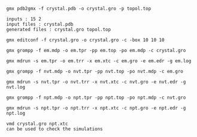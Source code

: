 ```code 
gmx pdb2gmx -f crystal.pdb -o crystal.gro -p topol.top
```
```console
inputs : 15 2 
input files : crystal.pdb 
generated files : crystal.gro topol.top 
```
```code 
gmx editconf -f crystal.gro -o crystal.gro -c -box 10 10 10
```
```code 
gmx grompp -f em.mdp -o em.tpr -pp em.top -po em.mdp -c crystal.gro
```
```code 
gmx mdrun -s em.tpr -o em.trr -x em.xtc -c em.gro -e em.edr -g em.log
```
```code
gmx grompp -f nvt.mdp -o nvt.tpr -pp nvt.top -po nvt.mdp -c em.gro
```
```code
gmx mdrun -s nvt.tpr -o nvt.trr -x nvt.xtc -c nvt.gro -e nvt.edr -g nvt.log
```
```code 
gmx grompp -f npt.mdp -o npt.tpr -pp npt.top -po npt.mdp -c nvt.gro
```
```code 
gmx mdrun -s npt.tpr -o npt.trr -x npt.xtc -c npt.gro -e npt.edr -g npt.log
```
```console 
vmd crystal.gro npt.xtc 
can be used to check the simulations
```